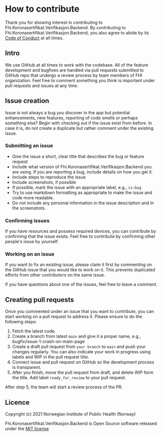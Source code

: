 # How to contribute
Thank you for showing interest in contributing to  Fhi.Koronasertifikat.Verifikasjon.Backend. By contributing to Fhi.Koronasertifikat.Verifikasjon.Backend, you also agree to abide by its [Code of Conduct](CODE_OF_CONDUCT.md) at all times.

## Intro
We use GitHub at all times to work with the codebase. All of the feature development and bugfixes are handled via pull requests submitted to GitHub repo that undergo a review process by team members of FHI organization. Feel free to comment something you think is important under pull requests and issues at any time.

## Issue creation
Issue is not always a bug you discover in the app but potential enhancements, new features, reporting of code smells or perhaps something else? Begin with checking out if the issue exist from before. In case it is, do not create a duplicate but rather comment under the existing issue.

### Submitting an issue
- Give the issue a short, clear title that describes the bug or feature request
- Include what version of  Fhi.Koronasertifikat.Verifikasjon.Backend you are using. If you are reporting a bug, include details on how you get it.
- Include steps to reproduce the issue
- Include screenshots, if possible
- If possible, mark the issue with an appropriate label, e.g., `is:bug`
- Try to use markdown formatting as appropriate to make the issue and code more readable.
- Do not include any personal information in the issue description and in the screenshots.

### Confirming issues
If you have resources and possess required devices, you can contribute by confirming that the issue exists. Feel free to contribute by confirming other people's issue by yourself.

### Working on an issue
If you want to fix an existing issue, please claim it first by commenting on the GitHub issue that you would like to work on it. This prevents duplicated efforts from other contributors on the same issue.

If you have questions about one of the issues, feel free to leave a comment.

## Creating pull requests
Once you commented under an issue that you want to contribute, you can start working on a pull request to address it. Please ensure to do the following steps:
1. Fetch the latest code. 
2. Create a branch from latest `main` and give it a proper name, e.g., bugfix/issue-1-crash-on-main-page
3. Create a draft pull request from `your branch` to `main` and push your changes regularly. You can also indicate your work in progress using labels and WIP in the pull request title.
4. Connect issue and pull request on GitHub so the development process is transparent.
5. After you finish, move the pull request from draft, and delete WIP form the title. Add label `ready_for_review` to your pull request.

After step 5, the team will start a review process of the PR.

## Licence
Copyright (c) 2021 Norwegian Institute of Public Health (Norway)

 Fhi.Koronasertifikat.Verifikasjon.Backend is Open Source software released under the [MIT license](LICENSE.md)
